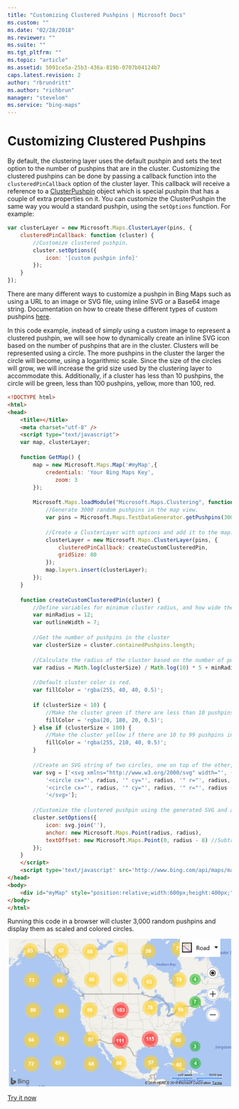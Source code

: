 ```yaml
---
title: "Customizing Clustered Pushpins | Microsoft Docs"
ms.custom: ""
ms.date: "02/28/2018"
ms.reviewer: ""
ms.suite: ""
ms.tgt_pltfrm: ""
ms.topic: "article"
ms.assetid: 5091ce5a-25b3-436a-819b-0707b04124b7
caps.latest.revision: 2
author: "rbrundritt"
ms.author: "richbrun"
manager: "stevelom"
ms.service: "bing-maps"
---
```

# Customizing Clustered Pushpins

By default, the clustering layer uses the default pushpin and sets the text option to the number of pushpins that are in the cluster. Customizing the clustered pushpins can be done by passing a callback function into the `clusteredPinCallback` option of the cluster layer. This callback will receive a reference to a [ClusterPushpin](../../modules/clustering-module/clusterpushpin-class.md) object which is special pushpin that has a couple of extra properties on it. You can customize the ClusterPushpin the same way you would a standard pushpin, using the `setOptions` function. For example:

```javascript
var clusterLayer = new Microsoft.Maps.ClusterLayer(pins, {
    clusteredPinCallback: function (cluster) {
        //Customize clustered pushpin.
        cluster.setOptions({
            icon: '[custom pushpin info]'
        });
    }
});
```

There are many different ways to customize a pushpin in Bing Maps such as using a URL to an image or SVG file, using inline SVG or a Base64 image string. Documentation on how to create these different types of custom pushpins [here](../pushpins/index.md).

In this code example, instead of simply using a custom image to represent a clustered pushpin, we will see how to dynamically create an inline SVG icon based on the number of pushpins that are in the cluster. Clusters will be represented using a circle. The more pushpins in the cluster the larger the circle will become, using a logarithmic scale. Since the size of the circles will grow, we will increase the grid size used by the clustering layer to accommodate this. Additionally, if a cluster has less than 10 pushpins, the circle will be green, less than 100 pushpins, yellow, more than 100, red. 

```html
<!DOCTYPE html>
<html>
<head>
    <title></title>
    <meta charset="utf-8" />
	<script type="text/javascript">
    var map, clusterLayer;

	function GetMap() {
	    map = new Microsoft.Maps.Map('#myMap',{
	        credentials: 'Your Bing Maps Key',
               zoom: 3
	    });

        Microsoft.Maps.loadModule("Microsoft.Maps.Clustering", function () {
            //Generate 3000 random pushpins in the map view. 
            var pins = Microsoft.Maps.TestDataGenerator.getPushpins(3000, map.getBounds());

            //Create a ClusterLayer with options and add it to the map.
            clusterLayer = new Microsoft.Maps.ClusterLayer(pins, {
                clusteredPinCallback: createCustomClusteredPin,
                gridSize: 80
            });
            map.layers.insert(clusterLayer);
        });
	}

	function createCustomClusteredPin(cluster) {
	    //Define variables for minimum cluster radius, and how wide the outline area of the circle should be.
	    var minRadius = 12;
	    var outlineWidth = 7;

        //Get the number of pushpins in the cluster
	    var clusterSize = cluster.containedPushpins.length;

        //Calculate the radius of the cluster based on the number of pushpins in the cluster, using a logarithmic scale.
	    var radius = Math.log(clusterSize) / Math.log(10) * 5 + minRadius;

        //Default cluster color is red.
	    var fillColor = 'rgba(255, 40, 40, 0.5)';

	    if (clusterSize < 10) {
	        //Make the cluster green if there are less than 10 pushpins in it.
	        fillColor = 'rgba(20, 180, 20, 0.5)';            
	    } else if (clusterSize < 100) {
	        //Make the cluster yellow if there are 10 to 99 pushpins in it.
	        fillColor = 'rgba(255, 210, 40, 0.5)';
	    }

	    //Create an SVG string of two circles, one on top of the other, with the specified radius and color.
	    var svg = ['<svg xmlns="http://www.w3.org/2000/svg" width="', (radius * 2), '" height="', (radius * 2), '">',
            '<circle cx="', radius, '" cy="', radius, '" r="', radius, '" fill="', fillColor, '"/>',
            '<circle cx="', radius, '" cy="', radius, '" r="', radius - outlineWidth, '" fill="', fillColor, '"/>',
            '</svg>'];

	    //Customize the clustered pushpin using the generated SVG and anchor on its center.
	    cluster.setOptions({
	        icon: svg.join(''),
	        anchor: new Microsoft.Maps.Point(radius, radius),
	        textOffset: new Microsoft.Maps.Point(0, radius - 8) //Subtract 8 to compensate for height of text.
	    });
	}
    </script>
    <script type='text/javascript' src='http://www.bing.com/api/maps/mapcontrol?callback=GetMap' async defer></script>
</head>
<body>
    <div id="myMap" style="position:relative;width:600px;height:400px;"></div>
</body>
</html>
```

Running this code in a browser will cluster 3,000 random pushpins and display them as scaled and colored circles. 

![BMV8_CustomClusteredPushpinsExample](../../media/bmv8-customclusteredpushpinsexample.png)

[Try it now](http://www.bing.com/api/maps/sdk/mapcontrol/isdk#customizeClusteredPushpins+JS)